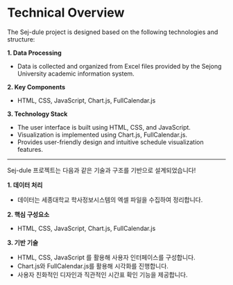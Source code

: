 # Technical Overview

The Sej-dule project is designed based on the following technologies and structure:

**1. Data Processing**

- Data is collected and organized from Excel files provided by the Sejong University academic information system.

**2. Key Components**

- HTML, CSS, JavaScript, Chart.js, FullCalendar.js

**3. Technology Stack**

- The user interface is built using HTML, CSS, and JavaScript.
- Visualization is implemented using Chart.js, FullCalendar.js.
- Provides user-friendly design and intuitive schedule visualization features.

---

Sej-dule 프로젝트는 다음과 같은 기술과 구조를 기반으로 설계되었습니다!

**1. 데이터 처리**

- 데이터는 세종대학교 학사정보시스템의 엑셀 파일을 수집하여 정리합니다.

**2. 핵심 구성요소**

- HTML, CSS, JavaScript, Chart.js, FullCalendar.js

**3. 기반 기술**

- HTML, CSS, JavaScript 를 활용해 사용자 인터페이스를 구성합니다.
- Chart.js와 FullCalendar.js를 활용해 시각화를 진행합니다.
- 사용자 친화적인 디자인과 직관적인 시간표 확인 기능을 제공합니다.
